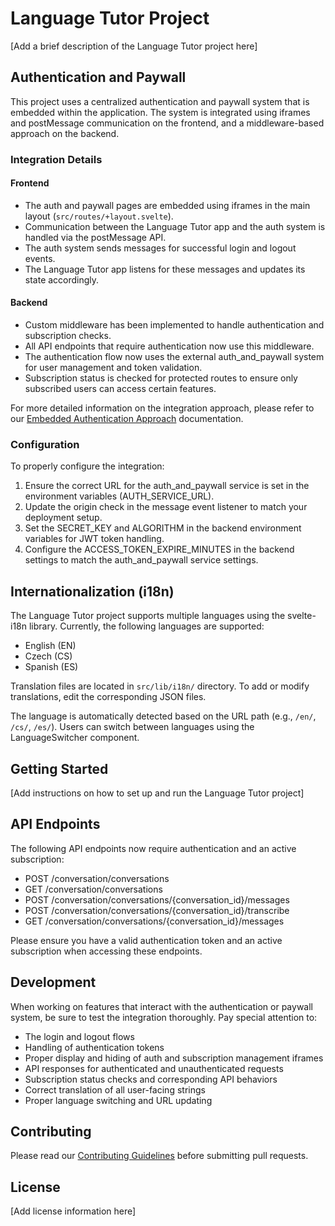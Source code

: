 # Language Tutor Project

[Add a brief description of the Language Tutor project here]

## Authentication and Paywall

This project uses a centralized authentication and paywall system that is embedded within the application. The system is integrated using iframes and postMessage communication on the frontend, and a middleware-based approach on the backend.

### Integration Details

#### Frontend
- The auth and paywall pages are embedded using iframes in the main layout (`src/routes/+layout.svelte`).
- Communication between the Language Tutor app and the auth system is handled via the postMessage API.
- The auth system sends messages for successful login and logout events.
- The Language Tutor app listens for these messages and updates its state accordingly.

#### Backend
- Custom middleware has been implemented to handle authentication and subscription checks.
- All API endpoints that require authentication now use this middleware.
- The authentication flow now uses the external auth_and_paywall system for user management and token validation.
- Subscription status is checked for protected routes to ensure only subscribed users can access certain features.

For more detailed information on the integration approach, please refer to our [Embedded Authentication Approach](../auth_and_paywall/docs/embedded_auth_approach.md) documentation.

### Configuration

To properly configure the integration:

1. Ensure the correct URL for the auth_and_paywall service is set in the environment variables (AUTH_SERVICE_URL).
2. Update the origin check in the message event listener to match your deployment setup.
3. Set the SECRET_KEY and ALGORITHM in the backend environment variables for JWT token handling.
4. Configure the ACCESS_TOKEN_EXPIRE_MINUTES in the backend settings to match the auth_and_paywall service settings.

## Internationalization (i18n)

The Language Tutor project supports multiple languages using the svelte-i18n library. Currently, the following languages are supported:

- English (EN)
- Czech (CS)
- Spanish (ES)

Translation files are located in `src/lib/i18n/` directory. To add or modify translations, edit the corresponding JSON files.

The language is automatically detected based on the URL path (e.g., `/en/`, `/cs/`, `/es/`). Users can switch between languages using the LanguageSwitcher component.

## Getting Started

[Add instructions on how to set up and run the Language Tutor project]

## API Endpoints

The following API endpoints now require authentication and an active subscription:

- POST /conversation/conversations
- GET /conversation/conversations
- POST /conversation/conversations/{conversation_id}/messages
- POST /conversation/conversations/{conversation_id}/transcribe
- GET /conversation/conversations/{conversation_id}/messages

Please ensure you have a valid authentication token and an active subscription when accessing these endpoints.

## Development

When working on features that interact with the authentication or paywall system, be sure to test the integration thoroughly. Pay special attention to:

- The login and logout flows
- Handling of authentication tokens
- Proper display and hiding of auth and subscription management iframes
- API responses for authenticated and unauthenticated requests
- Subscription status checks and corresponding API behaviors
- Correct translation of all user-facing strings
- Proper language switching and URL updating

## Contributing

Please read our [Contributing Guidelines](CONTRIBUTING.md) before submitting pull requests.

## License

[Add license information here]
